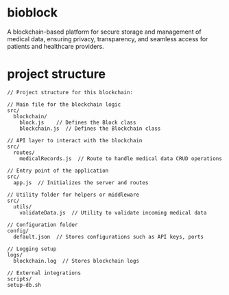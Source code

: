 # bioblock
A blockchain-based platform for secure storage and management of medical data, ensuring privacy, transparency, and seamless access for patients and healthcare providers.

# project structure
```
// Project structure for this blockchain:

// Main file for the blockchain logic
src/
  blockchain/
    block.js    // Defines the Block class
    blockchain.js  // Defines the Blockchain class

// API layer to interact with the blockchain
src/
  routes/
    medicalRecords.js  // Route to handle medical data CRUD operations

// Entry point of the application
src/
  app.js  // Initializes the server and routes

// Utility folder for helpers or middleware
src/
  utils/
    validateData.js  // Utility to validate incoming medical data

// Configuration folder
config/
  default.json  // Stores configurations such as API keys, ports

// Logging setup
logs/
  blockchain.log  // Stores blockchain logs

// External integrations
scripts/
setup-db.sh

```